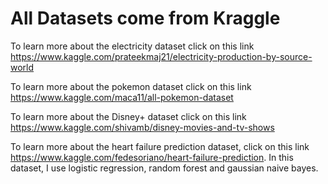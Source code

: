 # All Datasets come from Kraggle 
To learn more about the electricity dataset click on this link https://www.kaggle.com/prateekmaj21/electricity-production-by-source-world

To learn more about the pokemon dataset click on this link https://www.kaggle.com/maca11/all-pokemon-dataset

To learn more about the Disney+ dataset click on this link https://www.kaggle.com/shivamb/disney-movies-and-tv-shows

To learn more about the heart failure prediction dataset, click on this link https://www.kaggle.com/fedesoriano/heart-failure-prediction.
    In this dataset, I use logistic regression, random forest and gaussian naive bayes.
